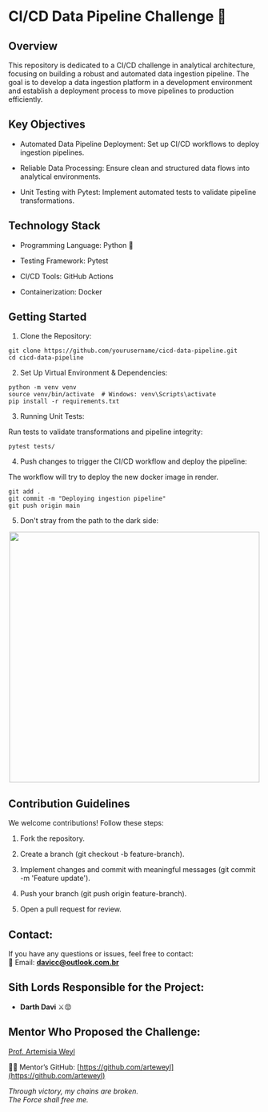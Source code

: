 # CI/CD Data Pipeline Challenge 🚀

## Overview

This repository is dedicated to a CI/CD challenge in analytical architecture, focusing on building a robust and automated data ingestion pipeline. The goal is to develop a data ingestion platform in a development environment and establish a deployment process to move pipelines to production efficiently.

## Key Objectives

- Automated Data Pipeline Deployment: Set up CI/CD workflows to deploy ingestion pipelines.

- Reliable Data Processing: Ensure clean and structured data flows into analytical environments.

- Unit Testing with Pytest: Implement automated tests to validate pipeline transformations.

## Technology Stack

- Programming Language: Python 🐍

- Testing Framework: Pytest 

- CI/CD Tools: GitHub Actions

- Containerization: Docker

## Getting Started

1. Clone the Repository:
```
git clone https://github.com/yourusername/cicd-data-pipeline.git
cd cicd-data-pipeline
```
2. Set Up Virtual Environment & Dependencies:
```
python -m venv venv
source venv/bin/activate  # Windows: venv\Scripts\activate
pip install -r requirements.txt
```
3. Running Unit Tests:

Run tests to validate transformations and pipeline integrity:
```
pytest tests/
```
4. Push changes to trigger the CI/CD workflow and deploy the pipeline:

The workflow will try to deploy the new docker image in render.

```
git add .
git commit -m "Deploying ingestion pipeline"
git push origin main
```

5. Don't stray from the path to the dark side:

<div align="center">  
<img src="https://i.imgur.com/bdWG6NS.gif" width="500"/>  
</div>  

## Contribution Guidelines

We welcome contributions! Follow these steps:

1. Fork the repository.

2. Create a branch (git checkout -b feature-branch).

3. Implement changes and commit with meaningful messages (git commit -m 'Feature update').

4. Push your branch (git push origin feature-branch).

5. Open a pull request for review.

## **Contact:**  
If you have any questions or issues, feel free to contact:  
📧 Email: **davicc@outlook.com.br**  

## **Sith Lords Responsible for the Project:**  
- **Darth Davi** ⚔️😡  

## **Mentor Who Proposed the Challenge:**  
[Prof. Artemisia Weyl](https://www.linkedin.com/in/arteweyl/)  

👩‍💻 Mentor’s GitHub: [https://github.com/arteweyl](https://github.com/arteweyl)  

*Through victory, my chains are broken.  
The Force shall free me.*
